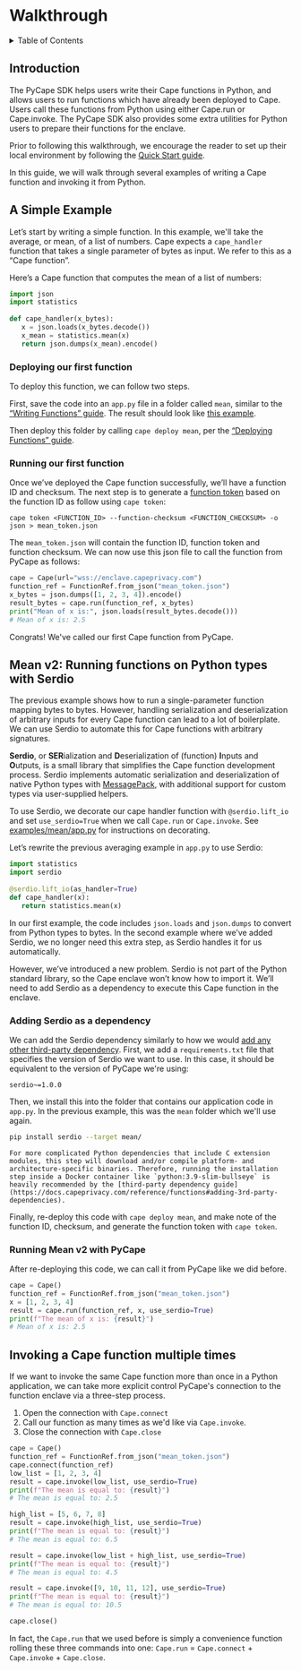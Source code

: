 Walkthrough
=================

<details>
  <summary>Table of Contents</summary>
  <ol>
    <li><a href="#introduction">Introduction</a></li>
    <li><a href="#a-simple-example">A Simple Example</a></li>
    <li><a href="#mean-v2-running-functions-on-python-types-with-serdio">Mean v2</a></li>
    <li><a href="#invoking-a-cape-function-multiple-times">Invoking a Cape function multiple times</a></li>
  </ol>
</details>

## Introduction 
The PyCape SDK helps users write their Cape functions in Python, and allows users to run functions which have already been deployed to Cape. Users call these functions from Python using either Cape.run or Cape.invoke. The PyCape SDK also provides some extra utilities for Python users to prepare their functions for the enclave.

Prior to following this walkthrough, we encourage the reader to set up their local environment by following the [Quick Start guide](https://docs.capeprivacy.com/getting-started).

In this guide, we will walk through several examples of writing a Cape function and invoking it from Python.

## A Simple Example

Let’s start by writing a simple function.  In this example, we'll take the average, or mean, of a list of numbers. Cape expects a `cape_handler` function that takes a single parameter of bytes as input. We refer to this as a “Cape function”.

Here’s a Cape function that computes the mean of a list of numbers:
```python
import json
import statistics
 
def cape_handler(x_bytes):
   x = json.loads(x_bytes.decode())
   x_mean = statistics.mean(x)
   return json.dumps(x_mean).encode()
```

### Deploying our first function
To deploy this function, we can follow two steps.

First, save the code into an `app.py` file in a folder called `mean`, similar to the [“Writing Functions” guide](https://docs.capeprivacy.com/tutorials/writing). The result should look like [this example](https://github.com/capeprivacy/pycape/tree/main/examples/mean). 

Then deploy this folder by calling `cape deploy mean`, per the [“Deploying Functions” guide](https://docs.capeprivacy.com/tutorials/deploying).

### Running our first function

Once we’ve deployed the Cape function successfully, we’ll have a function ID and checksum. The next step is to generate a [function token](https://docs.capeprivacy.com/tutorials/tokens) based on the function ID as follow using `cape token`:
```
cape token <FUNCTION_ID> --function-checksum <FUNCTION_CHECKSUM> -o json > mean_token.json
```
The `mean_token.json` will contain the function ID, function token and function checksum. We can now use this json file to call the function from PyCape as follows:

```python
cape = Cape(url="wss://enclave.capeprivacy.com")
function_ref = FunctionRef.from_json("mean_token.json")
x_bytes = json.dumps([1, 2, 3, 4]).encode()
result_bytes = cape.run(function_ref, x_bytes)
print("Mean of x is:", json.loads(result_bytes.decode()))
# Mean of x is: 2.5
```

Congrats! We've called our first Cape function from PyCape.

## Mean v2: Running functions on Python types with Serdio

The previous example shows how to run a single-parameter function mapping bytes to bytes. However, handling serialization and deserialization of arbitrary inputs for every Cape function can lead to a lot of boilerplate. We can use Serdio to automate this for Cape functions with arbitrary signatures.

**Serdio**, or **SER**ialization and **D**eserialization of (function) **I**nputs and **O**utputs, is a small library that simplifies the Cape function development process. Serdio implements automatic serialization and deserialization of native Python types with [MessagePack](https://msgpack.org/index.html), with additional support for custom types via user-supplied helpers.

To use Serdio, we decorate our cape handler function with `@serdio.lift_io` and set `use_serdio=True` when we call `Cape.run` or `Cape.invoke`. See [examples/mean/app.py](https://github.com/capeprivacy/pycape/blob/main/examples/mean/app.py) for instructions on decorating.

Let’s rewrite the previous averaging example in `app.py` to use Serdio: 

```python
import statistics
import serdio
 
@serdio.lift_io(as_handler=True)
def cape_handler(x):
   return statistics.mean(x)
```
 
In our first example, the code includes `json.loads` and `json.dumps` to convert from Python types to bytes. In the second example where we’ve added Serdio, we no longer need this extra step, as Serdio handles it for us automatically.

However, we’ve introduced a new problem. Serdio is not part of the Python standard library, so the Cape enclave won’t know how to import it. We’ll need to add Serdio as a dependency to execute this Cape function in the enclave.

### Adding Serdio as a dependency

We can add the Serdio dependency similarly to how we would [add any other third-party dependency](https://docs.capeprivacy.com/how-to/dependencies). First, we add a `requirements.txt` file that specifies the version of Serdio we want to use. In this case, it should be equivalent to the version of PyCape we're using:

```
serdio~=1.0.0
```

Then, we install this into the folder that contains our application code in `app.py`. In the previous example, this was the `mean` folder which we'll use again.
```sh
pip install serdio --target mean/
```

```{important}
For more complicated Python dependencies that include C extension modules, this step will download and/or compile platform- and architecture-specific binaries. Therefore, running the installation step inside a Docker container like `python:3.9-slim-bullseye` is heavily recommended by the [third-party dependency guide](https://docs.capeprivacy.com/reference/functions#adding-3rd-party-dependencies).
```

Finally, re-deploy this code with `cape deploy mean`, and make note of the function ID, checksum, and generate the function token with `cape token`.

### Running Mean v2 with PyCape

After re-deploying this code, we can call it from PyCape like we did before.
```python
cape = Cape()
function_ref = FunctionRef.from_json("mean_token.json")
x = [1, 2, 3, 4]
result = cape.run(function_ref, x, use_serdio=True)
print(f"The mean of x is: {result}")
# Mean of x is: 2.5
```

## Invoking a Cape function multiple times
If we want to invoke the same Cape function more than once in a Python application, we can take more explicit control PyCape's connection to the function enclave via a three-step process.
1. Open the connection with `Cape.connect`
2. Call our function as many times as we'd like via `Cape.invoke`.
3. Close the connection with `Cape.close`

```python
cape = Cape()
function_ref = FunctionRef.from_json("mean_token.json")
cape.connect(function_ref)
low_list = [1, 2, 3, 4]
result = cape.invoke(low_list, use_serdio=True)
print(f"The mean is equal to: {result}")
# The mean is equal to: 2.5

high_list = [5, 6, 7, 8]
result = cape.invoke(high_list, use_serdio=True)
print(f"The mean is equal to: {result}")
# The mean is equal to: 6.5

result = cape.invoke(low_list + high_list, use_serdio=True)
print(f"The mean is equal to: {result}")
# The mean is equal to: 4.5

result = cape.invoke([9, 10, 11, 12], use_serdio=True)
print(f"The mean is equal to: {result}")
# The mean is equal to: 10.5

cape.close()
```

In fact, the `Cape.run` that we used before is simply a convenience function rolling these three commands into one: `Cape.run` = `Cape.connect` + `Cape.invoke` + `Cape.close`.
